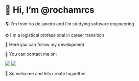  <h1>👋 Hi, I’m @rochamrcs</h1>
 
 🌎 I'm from rio de janeiro and I'm studying software engineering
 
 ♻ I'm a logistical professional in career transition
 
 🚀 Here you can follow my development

 📣 You can contact me on:

   <a href="https://t.me/z3R10"><img src="https://img.shields.io/badge/Telegram-2CA5E0?style=for-the-badge&logo=telegram&logoColor=white" class="media-object  img-responsive img-thumbnail"></a>
    <a href="https://www.linkedin.com/in/rocha-marcos/"><img src="https://img.shields.io/badge/LinkedIn-0077B5?style=for-the-badge&logo=linkedin&logoColor=white" class="media-object  img-responsive img-thumbnail"></a>

 🎉 So welcome and lets create toguether 


